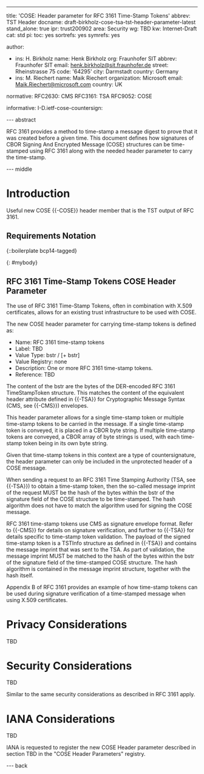 ---
title: 'COSE: Header parameter for RFC 3161 Time-Stamp Tokens'
abbrev: TST Header
docname: draft-birkholz-cose-tsa-tst-header-parameter-latest
stand_alone: true
ipr: trust200902
area: Security
wg: TBD
kw: Internet-Draft
cat: std
pi:
  toc: yes
  sortrefs: yes
  symrefs: yes

author:
- ins: H. Birkholz
  name: Henk Birkholz
  org: Fraunhofer SIT
  abbrev: Fraunhofer SIT
  email: henk.birkholz@sit.fraunhofer.de
  street: Rheinstrasse 75
  code: '64295'
  city: Darmstadt
  country: Germany
- ins: M. Riechert
  name: Maik Riechert
  organization: Microsoft
  email: Maik.Riechert@microsoft.com
  country: UK

normative:
  RFC2630: CMS
  RFC3161: TSA
  RFC9052: COSE

informative:
  I-D.ietf-cose-countersign:

--- abstract

RFC 3161 provides a method to time-stamp a message digest to prove that it was created before a given time. This document defines how signatures of CBOR Signing And Encrypted Message (COSE) structures can be time-stamped using RFC 3161 along with the needed header parameter to carry the time-stamp.

--- middle

# Introduction

Useful new COSE {{-COSE}} header member that is the TST output of RFC 3161.

## Requirements Notation

{::boilerplate bcp14-tagged}

{: #mybody}

## RFC 3161 Time-Stamp Tokens COSE Header Parameter

The use of RFC 3161 Time-Stamp Tokens, often in combination with X.509 certificates, allows for an existing trust infrastructure to be used with COSE.

The new COSE header parameter for carrying time-stamp tokens is defined as:

* Name: RFC 3161 time-stamp tokens
* Label: TBD
* Value Type: bstr / [+ bstr]
* Value Registry: none
* Description: One or more RFC 3161 time-stamp tokens.
* Reference: TBD

The content of the bstr are the bytes of the DER-encoded RFC 3161 TimeStampToken structure. This matches the content of the equivalent header attribute defined in {{-TSA}} for Cryptographic Message Syntax (CMS, see {{-CMS}}) envelopes.

This header parameter allows for a single time-stamp token or multiple time-stamp tokens to be carried in the message. If a single time-stamp token is conveyed, it is placed in a CBOR byte string. If multiple time-stamp tokens are conveyed, a CBOR array of byte strings is used, with each time-stamp token being in its own byte string.

Given that time-stamp tokens in this context are a type of countersignature, the header parameter can only be included in the unprotected header of a COSE message.

When sending a request to an RFC 3161 Time Stamping Authority (TSA, see {{-TSA}}) to obtain a time-stamp token, then the so-called message imprint of the request MUST be the hash of the bytes within the bstr of the signature field of the COSE structure to be time-stamped. The hash algorithm does not have to match the algorithm used for signing the COSE message.

RFC 3161 time-stamp tokens use CMS as signature envelope format. Refer to {{-CMS}} for details on signature verification, and further to {{-TSA}} for details specific to time-stamp token validation. The payload of the signed time-stamp token is a TSTInfo structure as defined in {{-TSA}} and contains the message imprint that was sent to the TSA. As part of validation, the message imprint MUST be matched to the hash of the bytes within the bstr of the signature field of the time-stamped COSE structure. The hash algorithm is contained in the message imprint structure, together with the hash itself.

Appendix B of RFC 3161 provides an example of how time-stamp tokens can be used during signature verification of a time-stamped message when using X.509 certificates.

# Privacy Considerations

TBD

# Security Considerations

TBD

Similar to the same security considerations as described in RFC 3161 apply.

# IANA Considerations

TBD

IANA is requested to register the new COSE Header parameter described in section TBD in the "COSE Header Parameters" registry.

--- back

